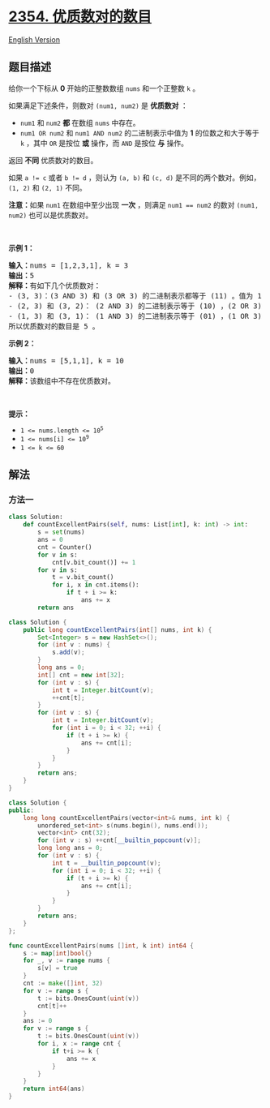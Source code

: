 # [2354. 优质数对的数目](https://leetcode.cn/problems/number-of-excellent-pairs)

[English Version](/solution/2300-2399/2354.Number%20of%20Excellent%20Pairs/README_EN.md)

<!-- tags:位运算,数组,哈希表,二分查找 -->

## 题目描述

<!-- 这里写题目描述 -->

<p>给你一个下标从 <strong>0</strong> 开始的正整数数组 <code>nums</code> 和一个正整数 <code>k</code> 。</p>

<p>如果满足下述条件，则数对 <code>(num1, num2)</code> 是 <strong>优质数对</strong> ：</p>

<ul>
	<li><code>num1</code> 和 <code>num2</code> <strong>都</strong> 在数组 <code>nums</code> 中存在。</li>
	<li><code>num1 OR num2</code> 和 <code>num1 AND num2</code> 的二进制表示中值为 <strong>1</strong> 的位数之和大于等于 <code>k</code> ，其中 <code>OR</code> 是按位 <strong>或</strong> 操作，而 <code>AND</code> 是按位 <strong>与</strong> 操作。</li>
</ul>

<p>返回 <strong>不同</strong> 优质数对的数目。</p>

<p>如果&nbsp;<code>a != c</code> 或者 <code>b != d</code> ，则认为 <code>(a, b)</code> 和 <code>(c, d)</code> 是不同的两个数对。例如，<code>(1, 2)</code> 和 <code>(2, 1)</code> 不同。</p>

<p><strong>注意：</strong>如果 <code>num1</code> 在数组中至少出现 <strong>一次</strong> ，则满足 <code>num1 == num2</code> 的数对 <code>(num1, num2)</code> 也可以是优质数对。</p>

<p>&nbsp;</p>

<p><strong>示例 1：</strong></p>

<pre>
<strong>输入：</strong>nums = [1,2,3,1], k = 3
<strong>输出：</strong>5
<strong>解释：</strong>有如下几个优质数对：
- (3, 3)：(3 AND 3) 和 (3 OR 3) 的二进制表示都等于 (11) 。值为 1 的位数和等于 2 + 2 = 4 ，大于等于 k = 3 。
- (2, 3) 和 (3, 2)： (2 AND 3) 的二进制表示等于 (10) ，(2 OR 3) 的二进制表示等于 (11) 。值为 1 的位数和等于 1 + 2 = 3 。
- (1, 3) 和 (3, 1)： (1 AND 3) 的二进制表示等于 (01) ，(1 OR 3) 的二进制表示等于 (11) 。值为 1 的位数和等于 1 + 2 = 3 。
所以优质数对的数目是 5 。</pre>

<p><strong>示例 2：</strong></p>

<pre>
<strong>输入：</strong>nums = [5,1,1], k = 10
<strong>输出：</strong>0
<strong>解释：</strong>该数组中不存在优质数对。
</pre>

<p>&nbsp;</p>

<p><strong>提示：</strong></p>

<ul>
	<li><code>1 &lt;= nums.length &lt;= 10<sup>5</sup></code></li>
	<li><code>1 &lt;= nums[i] &lt;= 10<sup>9</sup></code></li>
	<li><code>1 &lt;= k &lt;= 60</code></li>
</ul>

## 解法

### 方法一

<!-- tabs:start -->

```python
class Solution:
    def countExcellentPairs(self, nums: List[int], k: int) -> int:
        s = set(nums)
        ans = 0
        cnt = Counter()
        for v in s:
            cnt[v.bit_count()] += 1
        for v in s:
            t = v.bit_count()
            for i, x in cnt.items():
                if t + i >= k:
                    ans += x
        return ans
```

```java
class Solution {
    public long countExcellentPairs(int[] nums, int k) {
        Set<Integer> s = new HashSet<>();
        for (int v : nums) {
            s.add(v);
        }
        long ans = 0;
        int[] cnt = new int[32];
        for (int v : s) {
            int t = Integer.bitCount(v);
            ++cnt[t];
        }
        for (int v : s) {
            int t = Integer.bitCount(v);
            for (int i = 0; i < 32; ++i) {
                if (t + i >= k) {
                    ans += cnt[i];
                }
            }
        }
        return ans;
    }
}
```

```cpp
class Solution {
public:
    long long countExcellentPairs(vector<int>& nums, int k) {
        unordered_set<int> s(nums.begin(), nums.end());
        vector<int> cnt(32);
        for (int v : s) ++cnt[__builtin_popcount(v)];
        long long ans = 0;
        for (int v : s) {
            int t = __builtin_popcount(v);
            for (int i = 0; i < 32; ++i) {
                if (t + i >= k) {
                    ans += cnt[i];
                }
            }
        }
        return ans;
    }
};
```

```go
func countExcellentPairs(nums []int, k int) int64 {
	s := map[int]bool{}
	for _, v := range nums {
		s[v] = true
	}
	cnt := make([]int, 32)
	for v := range s {
		t := bits.OnesCount(uint(v))
		cnt[t]++
	}
	ans := 0
	for v := range s {
		t := bits.OnesCount(uint(v))
		for i, x := range cnt {
			if t+i >= k {
				ans += x
			}
		}
	}
	return int64(ans)
}
```

<!-- tabs:end -->

<!-- end -->
